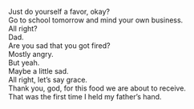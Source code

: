 

Just do yourself a favor, okay?   
Go to school tomorrow and mind your own business.   
All right?   
Dad.   
Are you sad that you got fired?   
Mostly angry.   
But yeah.   
Maybe a little sad.   
All right, let’s say grace.   
Thank you, god, for this food we are about to receive.   
That was the first time I held my father’s hand.   



